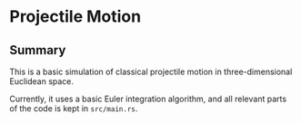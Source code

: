 Projectile Motion
===

## Summary
This is a basic simulation of classical projectile motion
in three-dimensional Euclidean space.

Currently, it uses a basic Euler integration algorithm,
and all relevant parts of the code is kept in `src/main.rs`.
